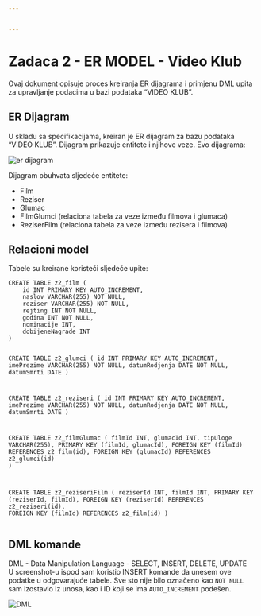 ```yaml
---


---
```


<h1 id="zadaca-2---er-model---video-klub">Zadaca 2 - ER MODEL - Video Klub</h1>
<p>Ovaj dokument opisuje proces kreiranja ER dijagrama i primjenu DML upita za upravljanje podacima u bazi podataka “VIDEO KLUB”.</p>
<h2 id="er-dijagram">ER Dijagram</h2>
<p>U skladu sa specifikacijama, kreiran je ER dijagram za bazu podataka “VIDEO KLUB”. Dijagram prikazuje entitete i njihove veze. Evo dijagrama:</p>
<p><img src="https://i.imgur.com/jh8D9wA.png" alt="er dijagram"></p>
<p>Dijagram obuhvata sljedeće entitete:</p>
<ul>
<li>Film</li>
<li>Reziser</li>
<li>Glumac</li>
<li>FilmGlumci (relaciona tabela za veze između filmova i glumaca)</li>
<li>ReziserFilm (relaciona tabela za veze između rezisera i filmova)</li>
</ul>
<h2 id="relacioni-model">Relacioni model</h2>
<p>Tabele su kreirane koristeći sljedeće upite:</p>
<pre><code>CREATE TABLE z2_film (
    id INT PRIMARY KEY AUTO_INCREMENT,
    naslov VARCHAR(255) NOT NULL,
    reziser VARCHAR(255) NOT NULL,
    rejting INT NOT NULL,
    godina INT NOT NULL,
    nominacije INT,
    dobijeneNagrade INT
)

CREATE TABLE z2_glumci (
	id INT PRIMARY KEY AUTO_INCREMENT,
	imePrezime VARCHAR(255) NOT NULL,
	datumRodjenja DATE NOT NULL,
	datumSmrti DATE
)

CREATE TABLE z2_reziseri (
	id INT PRIMARY KEY AUTO_INCREMENT,
	imePrezime VARCHAR(255) NOT NULL,
	datumRodjenja DATE NOT NULL,
	datumSmrti DATE
)

CREATE TABLE z2_filmGlumac (
	filmId INT,
	glumacId INT,
	tipUloge VARCHAR(255),
	PRIMARY KEY (filmId, glumacId),
	FOREIGN KEY (filmId) REFERENCES z2_film(id),
	FOREIGN KEY (glumacId) REFERENCES z2_glumci(id)
)

CREATE TABLE z2_reziseriFilm (
	reziserId INT,
	filmId INT,
	PRIMARY KEY (reziserId, filmId),
	FOREIGN KEY (reziserId) REFERENCES z2_reziseri(id),
	FOREIGN KEY (filmId) REFERENCES z2_film(id)
)
</code></pre>
<h2 id="dml-komande">DML komande</h2>
<p>DML - Data Manipulation Language - SELECT, INSERT, DELETE, UPDATE<br>
U screenshot-u ispod sam koristio INSERT komande da unesem ove podatke u odgovarajuće tabele. Sve sto nije bilo označeno kao <code>NOT NULL</code> sam izostavio iz unosa, kao i ID koji se ima <code>AUTO_INCREMENT</code> podešen.</p>
<p><img src="https://i.imgur.com/QzNzf43.png" alt="DML"></p>

